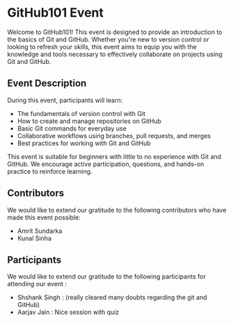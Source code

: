 # GitHub101 Event

Welcome to GitHub101! This event is designed to provide an introduction to the basics of Git and GitHub. Whether you're new to version control or looking to refresh your skills, this event aims to equip you with the knowledge and tools necessary to effectively collaborate on projects using Git and GitHub.

## Event Description

During this event, participants will learn:

- The fundamentals of version control with Git
- How to create and manage repositories on GitHub
- Basic Git commands for everyday use
- Collaborative workflows using branches, pull requests, and merges
- Best practices for working with Git and GitHub

This event is suitable for beginners with little to no experience with Git and GitHub. We encourage active participation, questions, and hands-on practice to reinforce learning.

## Contributors

We would like to extend our gratitude to the following contributors who have made this event possible:

- Amrit Sundarka
- Kunal Sinha

## Participants

We would like to extend our gratitude to the following participants for attending our event :

- Shshank Singh : (really cleared many doubts regarding the git and GitHub)
- Aarjav Jain : Nice session with quiz
  
  






